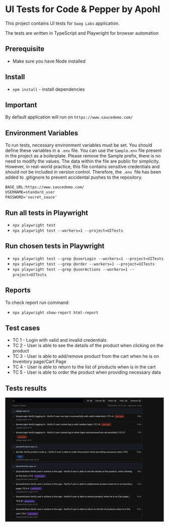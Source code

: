 # UI Tests for Code & Pepper by Apohl

This project contains UI tests for `Swag Labs` application.

The tests are written in TypeScript and Playwright for browser automation 

## Prerequisite

- Make sure you have Node installed

## Install

- `npm install` - install dependencies

## Important

By default application will run on `https://www.saucedemo.com/`

## Environment Variables

To run tests, necessary environment variables must be set. You should define these variables in a `.env` file. You can use the `Sample.env` file present in the project as a boilerplate. 
Please remove the Sample prefix,  there is no need to modify the values.
The data within the file are public for simplicity. However, in real-world practice, 
this file contains sensitive credentials and should not be included in version control.
Therefore, the `.env `file has been added to .gitignore to prevent accidental pushes to the repository.

```
BASE_URL:https://www.saucedemo.com/
USERNAME=standard_user
PASSWORD='secret_sauce'
```

## Run all tests in Playwright 

- `npx playwright test`
- `npx playwright test --workers=1 --project=UITests`

## Run chosen tests in Playwright

- `npx playwright test --grep @userLogin --workers=1 --project=UITests`
- `npx playwright test --grep @order --workers=1 --project=UITests`
- `npx playwright test --grep @userActions --workers=1 --project=UITests`

## Reports

To check report run command:
- `npx playwright show-report html-report`

## Test cases

- TC 1 - Login with valid and invalid credentials
- TC 2 - User is able to see the details of the product when clicking on the product
- TC 3 - User is able to add/remove product from the cart when he is on Inventory page/Cart Page
- TC 4 - User is able to return to the list of products when is in the cart
- TC 5 - User is able to order the product when providing necessary data

## Tests results

![Screenshot.png](Screenshot.png)

